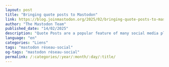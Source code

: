 ```yaml
---
layout: post
title: "Bringing quote posts to Mastodon"
link: https://blog.joinmastodon.org/2025/02/bringing-quote-posts-to-mastodon/
author: "The Mastodon Team"
published_date: "14/02/2025"
description: "Quote Posts are a popular feature of many social media platforms. They offer the ability to share another person's post to one's own followers, while adding a comment. We want to share our thinking process in implementing Quote Posts in Mastodon, and explain why it has taken us some time to do so."
language: "en"
categories: "Liens"
tags: "mastodon réseau-social"
og-tags: "mastodon réseau-social"
permalink: /:categories/:year/:month/:day/:title/
---
```

